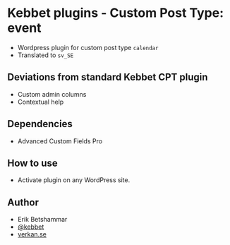 # Kebbet plugins - Custom Post Type: event
- Wordpress plugin for custom post type `calendar`
- Translated to `sv_SE`

## Deviations from standard Kebbet CPT plugin
- Custom admin columns
- Contextual help

## Dependencies
- Advanced Custom Fields Pro

## How to use
- Activate plugin on any WordPress site.

## Author
- Erik Betshammar
- [@kebbet](https://github.com/kebbet)
- [verkan.se](https://verkan.se)